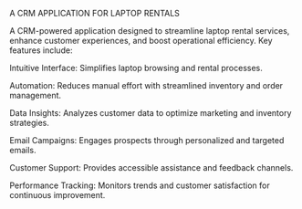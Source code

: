 A CRM APPLICATION FOR LAPTOP RENTALS

A CRM-powered application designed to streamline laptop rental services, enhance customer experiences, and boost operational efficiency. Key features include:

Intuitive Interface: Simplifies laptop browsing and rental processes.

Automation: Reduces manual effort with streamlined inventory and order management.

Data Insights: Analyzes customer data to optimize marketing and inventory strategies.

Email Campaigns: Engages prospects through personalized and targeted emails.

Customer Support: Provides accessible assistance and feedback channels.

Performance Tracking: Monitors trends and customer satisfaction for continuous improvement.
